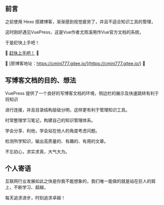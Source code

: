 
## 前言

之前使用 Hexo 搭建博客，渐渐感到视觉疲劳了，并且不适合知识工具的管理，

这时刚好遇见VuePress，这是Vue作者尤雨溪用作Vue官方文档的系统，

于是赶快上手吧！

:tada: [赶快上手吧！](/documents/guide/notes/01) :tada:

:tada: [原博客地址：https://cmini777.gitee.io/](https://cmini777.gitee.io/)  :tada: 


## 写博客文档的目的、想法 <Badge text="目的" type="warn"/><Badge text="想法" type="tip"/>

VuePress 提供了一个良好的写博客文档的环境，侧边栏的展示及快速跳转有利于将知识

进行连接，并且目录结构层级分明，这样更有利于管理知识工具。

时常整理学习笔记，构建自己的知识管理体系。<Badge text="目的" type="warn"/>

学会分享、利他，学会站在他人的角度考虑问题。<Badge text="目的" type="warn"/>

检测所学知识，输出高质量的、有趣的、有用的文章。<Badge text="目的" type="warn"/>

不忘初心，求实求真，大气大为。<Badge text="想法" type="tip"/>

## 个人寄语

互联网行业发展如此之快是你我不能想象的，我们唯一能做的就是站在巨人的肩上，不断学习、超越，

每天追求进步，时刻追求卓越！